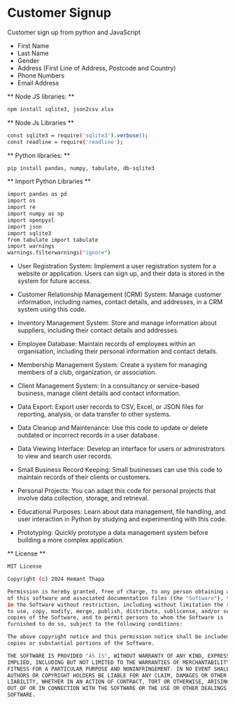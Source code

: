 # Customer Signup

Customer sign up from python and JavaScript

- First Name
- Last Name
- Gender
- Address (First Line of Address, Postcode and Country)
- Phone Numbers
- Email Address

** Node JS libraries: **

```bash 
npm install sqlite3, json2csv xlsx
```
** Node Js Libraries **
```bash
const sqlite3 = require('sqlite3').verbose();
const readline = require('readline');
```
** Python libraries: **
```bash 
pip install pandas, numpy, tabulate, db-sqlite3
```
** Import Python Libraries **
```bash
import pandas as pd
import os
import re
import numpy as np
import openpyxl
import json
import sqlite3
from tabulate import tabulate
import warnings
warnings.filterwarnings("ignore")
```

- User Registration System: Implement a user registration system for a website or application. Users can sign up, and their data is stored in the system for future access.

- Customer Relationship Management (CRM) System: Manage customer information, including names, contact details, and addresses, in a CRM system using this code.

- Inventory Management System: Store and manage information about suppliers, including their contact details and addresses.

- Employee Database: Maintain records of employees within an organisation, including their personal information and contact details.

- Membership Management System: Create a system for managing members of a club, organization, or association.

- Client Management System: In a consultancy or service-based business, manage client details and contact information.

- Data Export: Export user records to CSV, Excel, or JSON files for reporting, analysis, or data transfer to other systems.

- Data Cleanup and Maintenance: Use this code to update or delete outdated or incorrect records in a user database.

- Data Viewing Interface: Develop an interface for users or administrators to view and search user records.

- Small Business Record Keeping: Small businesses can use this code to maintain records of their clients or customers.

- Personal Projects: You can adapt this code for personal projects that involve data collection, storage, and retrieval.

- Educational Purposes: Learn about data management, file handling, and user interaction in Python by studying and experimenting with this code.

- Prototyping: Quickly prototype a data management system before building a more complex application.

** License **

```bash
MIT License

Copyright (c) 2024 Hemant Thapa

Permission is hereby granted, free of charge, to any person obtaining a copy
of this software and associated documentation files (the "Software"), to deal
in the Software without restriction, including without limitation the rights
to use, copy, modify, merge, publish, distribute, sublicense, and/or sell
copies of the Software, and to permit persons to whom the Software is
furnished to do so, subject to the following conditions:

The above copyright notice and this permission notice shall be included in all
copies or substantial portions of the Software.

THE SOFTWARE IS PROVIDED "AS IS", WITHOUT WARRANTY OF ANY KIND, EXPRESS OR
IMPLIED, INCLUDING BUT NOT LIMITED TO THE WARRANTIES OF MERCHANTABILITY,
FITNESS FOR A PARTICULAR PURPOSE AND NONINFRINGEMENT. IN NO EVENT SHALL THE
AUTHORS OR COPYRIGHT HOLDERS BE LIABLE FOR ANY CLAIM, DAMAGES OR OTHER
LIABILITY, WHETHER IN AN ACTION OF CONTRACT, TORT OR OTHERWISE, ARISING FROM,
OUT OF OR IN CONNECTION WITH THE SOFTWARE OR THE USE OR OTHER DEALINGS IN THE
SOFTWARE.
```
